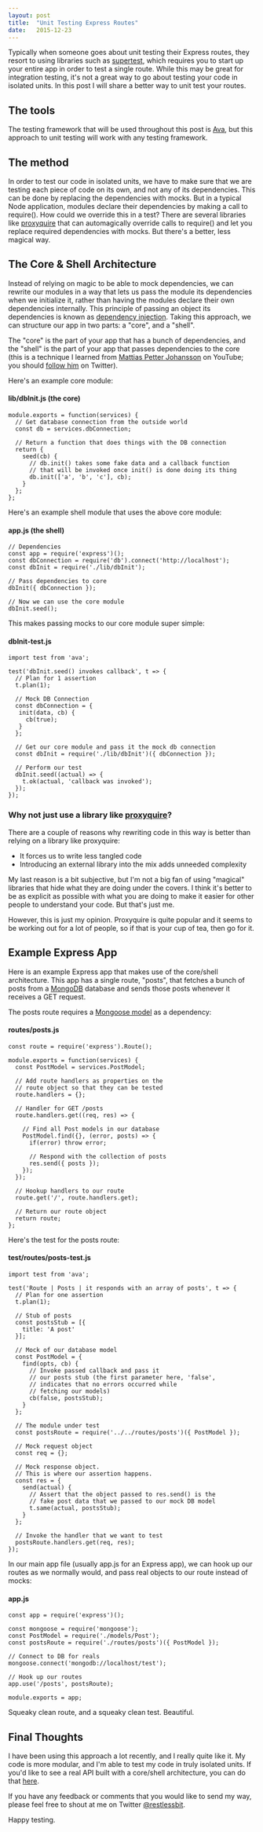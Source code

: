 ```yaml
---
layout: post
title:  "Unit Testing Express Routes"
date:   2015-12-23
---
```


Typically when someone goes about unit testing their Express routes, they resort to using libraries such as <a href="https://www.npmjs.com/package/supertest" target="_blank">supertest</a>, which requires you to start up your entire app in order to test a single route. While this may be great for integration testing, it's not a great way to go about testing your code in isolated units. In this post I will share a better way to unit test your routes.

## The tools

The testing framework that will be used throughout this post is <a href="https://www.npmjs.com/package/ava" target="_blank">Ava</a>, but this approach to unit testing will work with any testing framework.

## The method

In order to test our code in isolated units, we have to make sure that we are testing each piece of code on its own, and not any of its dependencies. This can be done by replacing the dependencies with mocks. But in a typical Node application, modules declare their dependencies by making a call to require(). How could we override this in a test? There are several libraries like <a href="https://www.npmjs.com/package/proxyquire" target="_blank">proxyquire</a> that can automagically override calls to require() and let you replace required dependencies with mocks. But there's a better, less magical way.

## The Core & Shell Architecture

Instead of relying on magic to be able to mock dependencies, we can rewrite our modules in a way that lets us pass the module its dependencies when we initialize it, rather than having the modules declare their own dependencies internally. This principle of passing an object its dependencies is known as <a href="http://stackoverflow.com/questions/130794/what-is-dependency-injection" target="_blank">dependency injection</a>. Taking this approach, we can structure our app in two parts: a "core", and a "shell".

The "core" is the part of your app that has a bunch of dependencies, and the "shell" is the part of your app that passes dependencies to the core (this is a technique I learned from <a href="https://www.youtube.com/watch?v=fgqh-OZjpYY" target="_blank">Mattias Petter Johansson</a> on YouTube; you should <a href="https://twitter.com/mpjme" target="_blank">follow him</a> on Twitter).

Here's an example core module:

#### lib/dbInit.js (the core)

<pre><code class="language-javascript">module.exports = function(services) {
  // Get database connection from the outside world
  const db = services.dbConnection;

  // Return a function that does things with the DB connection
  return {
    seed(cb) {
      // db.init() takes some fake data and a callback function
      // that will be invoked once init() is done doing its thing
      db.init(['a', 'b', 'c'], cb);
    }
  };
};</code></pre>

Here's an example shell module that uses the above core module:

#### app.js (the shell)

<pre><code class="language-javascript">// Dependencies
const app = require('express')();
const dbConnection = require('db').connect('http://localhost');
const dbInit = require('./lib/dbInit');

// Pass dependencies to core
dbInit({ dbConnection });

// Now we can use the core module
dbInit.seed();</code></pre>

This makes passing mocks to our core module super simple:

#### dbInit-test.js

<pre><code class="language-javascript">import test from 'ava';

test('dbInit.seed() invokes callback', t => {
  // Plan for 1 assertion
  t.plan(1);

  // Mock DB Connection
  const dbConnection = {
   init(data, cb) {
     cb(true);
   }
  };

  // Get our core module and pass it the mock db connection
  const dbInit = require('./lib/dbInit')({ dbConnection });

  // Perform our test
  dbInit.seed((actual) => {
    t.ok(actual, 'callback was invoked');
  });
});</code></pre>

### Why not just use a library like <a href="https://www.npmjs.com/package/proxyquire" target="_blank">proxyquire</a>?

There are a couple of reasons why rewriting code in this way is better than relying on a library like proxyquire:

- It forces us to write less tangled code
- Introducing an external library into the mix adds unneeded complexity

My last reason is a bit subjective, but I'm not a big fan of using "magical" libraries that hide what they are doing under the covers. I think it's better to be as explicit as possible with what you are doing to make it easier for other people to understand your code. But that's just me.

However, this is just my opinion. Proxyquire is quite popular and it seems to be working out for a lot of people, so if that is your cup of tea, then go for it.

## Example Express App

Here is an example Express app that makes use of the core/shell architecture. This app has a single route, "posts", that fetches a bunch of posts from a <a href="https://www.mongodb.org/" target="_blank">MongoDB</a> database and sends those posts whenever it receives a GET request.

The posts route requires a <a href="http://mongoosejs.com/docs/schematypes.html" target="_blank">Mongoose model</a> as a dependency:

#### routes/posts.js

<pre><code class="language-javascript">const route = require('express').Route();

module.exports = function(services) {
  const PostModel = services.PostModel;

  // Add route handlers as properties on the
  // route object so that they can be tested
  route.handlers = {};

  // Handler for GET /posts
  route.handlers.get((req, res) => {

    // Find all Post models in our database
    PostModel.find({}, (error, posts) => {
      if(error) throw error;

      // Respond with the collection of posts
      res.send({ posts });
    });
  });

  // Hookup handlers to our route
  route.get('/', route.handlers.get);

  // Return our route object
  return route;
};</code></pre>

Here's the test for the posts route:

#### test/routes/posts-test.js

<pre><code class="language-javascript">import test from 'ava';

test('Route | Posts | it responds with an array of posts', t => {
  // Plan for one assertion
  t.plan(1);

  // Stub of posts
  const postsStub = [{
    title: 'A post'
  }];

  // Mock of our database model
  const PostModel = {
    find(opts, cb) {
      // Invoke passed callback and pass it
      // our posts stub (the first parameter here, 'false',
      // indicates that no errors occurred while
      // fetching our models)
      cb(false, postsStub);
    }
  };

  // The module under test
  const postsRoute = require('../../routes/posts')({ PostModel });

  // Mock request object
  const req = {};

  // Mock response object.
  // This is where our assertion happens.
  const res = {
    send(actual) {
      // Assert that the object passed to res.send() is the
      // fake post data that we passed to our mock DB model
      t.same(actual, postsStub);
    }
  };

  // Invoke the handler that we want to test
  postsRoute.handlers.get(req, res);
});
</code></pre>

In our main app file (usually app.js for an Express app), we can hook up our routes as we normally would, and pass real objects to our route instead of mocks:

#### app.js

<pre><code class="language-javascript">const app = require('express')();

const mongoose = require('mongoose');
const PostModel = require('./models/Post');
const postsRoute = require('./routes/posts')({ PostModel });

// Connect to DB for reals
mongoose.connect('mongodb://localhost/test');

// Hook up our routes
app.use('/posts', postsRoute);

module.exports = app;</code></pre>

Squeaky clean route, and a squeaky clean test. Beautiful.

## Final Thoughts

I have been using this approach a lot recently, and I really quite like it. My code is more modular, and I'm able to test my code in truly isolated units. If you'd like to see a real API built with a core/shell architecture, you can do that <a href="https://github.com/restlessbit/scientia-api" target="_blank">here</a>.

If you have any feedback or comments that you would like to send my way, please feel free to shout at me on Twitter <a href="https://twitter.com/restlessbit" target="_blank">@restlessbit</a>.

Happy testing.
